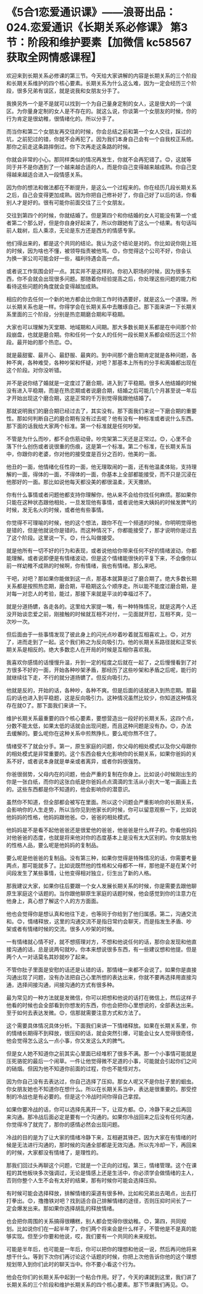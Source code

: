 # 《5合1恋爱通识课》——浪哥出品：024.恋爱通识《长期关系必修课》 第3节：阶段和维护要素【加微信 kc58567 获取全网情感课程】

欢迎来到长期关系必修课的第三节。今天给大家讲解的内容是长期关系的三个阶段和长期关系维护的四个核心要素。长期关系为什么这么难，因为一定会经历三个阶段，很多兄弟有误区，就是说我和女朋友分手了。

我换另外一个是不是就可以找到一个为自己量身定制的女人，这是很大的一个误区。为你量身定制的女人是不存在的。就这么说，你谈第一个女朋友的时候，你的行为肯定是很幼稚，很情绪化的。所以分手了。

而当你和第二个女朋友再交往的时候，你会总结之前和第一个女人交往，踩过的坑，之前犯过的错，你就不会再犯了。因为我们本身自己会有一个自我校正系统。那你之前走这条路摔倒过。你下次再走这条路的时候。

你就会非常的小心。那同样类似的情况再发生，你就不会再犯错了。😊，这就等同于并不是你遇到了一个越来越合适的人，而是你自己变得越来越成熟。你自己变得越来越适合进入一段情感关系。

因为你的想法和做法都在不断提升，是这么一个过程来的。你在经历几段长期关系之后，自己会变得更加成熟。因为你把自己修补好了，你自己好了以后的话，你看别人才是好的。很有可能你前面交往了三个女朋友。

交往到第四个的时候，你就结婚了。但是第四个和你结婚的女人可能没有第一个或者第二个那么好，但是你自身好起来了，所以你跟她有了这么一个结果。有句话叫前人栽树，后人乘凉，无论是东方还是西方的情感专家。

他们得出来的，都是这个共同的结论。我认为这个结论是对的。你比如说你刚上班的时候，因为啥也不懂，被领导指责被他骂。😊，你觉得这个公司不好，你会认为换一家公司可能会好一些，福利待遇会高一点。

或者说工作氛围会好一点。其实并不是这样的。你初入职场的时候，因为很多东西，你不会就会出现很多问题。那随着你经验提高之后，你处理这些问题的能力和看待这些问题的角度就会变得越加成熟。

相应的你去任何一个新的地方都会比你刚工作时待遇要好，就是这么一个道理。所以长期关系也是一样。你得学会在长期关系中去雕琢自己。那下面来讲一下长期关系里面的三个阶段，分别是热恋期磨合期和平稳期。

大家也可以理解为天堂期、地域期和人间期。那大多数长期关系都是在中间那个阶段崩盘，也就是磨合期。你和任何一个女人的任何一段长期关系都会经历这三个阶段。最开始的那个热恋。😊。

就是最甜蜜、最开心、最舒服、最爽的。到中间那个磨合期肯定就是各种问题，各种不爽，各种难受，各种吵架和怀疑，对吧？那基本上所有的分手和离婚都出现在这个阶段。对你没听错。

并不是说你结了婚就是一定度过了磨合期，进入到了平稳期。很多人他结婚的时候没有进入平稳期，而是在热恋期或者说磨合期，结婚之后可能几个月甚至说一年后才开始出现这个磨合期，这是正常的千万别觉得我跟他结婚了。

那就说明我们的磨合期已经过去了，其实没有。那下面我们来说一下磨合期的重要性。那如何判断自己的磨合期有没有过去呢？他有没有一种标准或者说什么东西。那下面的话我给大家两个标准。第一个标准就是任何吵架。

不管是为什么而吵，都不会伤筋动骨。吵完架第二天还是正常过。😊，心里不会落下什么创伤或者说很重的伤痕，这是第一个标准。第二个标准，在长期关系当中，你跟你的老婆，你对他的接受度是百分之百的，他美的一面。

他丑的一面，他情绪化任性的一面，他无理取闹的一面，还有他温柔体贴，支持理解的一面，得体的一面，不得体的一面，你基本上全部都能接受，而不只是沉浸在他那好的一面。那比如说他每天都没美的都很温柔，天天撒娇。

你有什么事情或者问题他都支持你理解你，他从来不会给你找任何麻烦。那如果你只能在这种状态跟他相处，一旦发现他有事情，或者说他来大姨妈的时候发脾气的时候，发无名火的时候，或者他有些事情。

你觉得不可理喻的时候，他的这个想法，跟你不在一个频道的时候，你明明觉得他是错的，但是他就说你是错的。而这种情况下，你都能接受了，那才说明你是过去了这个阶段。这里说一下。😊，什么叫做接受。

就是他所有一切不好的行为和表现，或者说他给你带来任何不好的情绪波动，你都能理解。或者说即便是有情绪波动，但是这个情绪能很快的平复下来，不会像你以前一样幼稚不成熟的时候啊，你有情绪，我也有情绪。那么来吧。

干吧，对吧？那如果你能做到这一点，那基本就算是过了磨合期了。绝大多数长期关系都是按照热恋期，磨合期，平稳期这么个顺序走。所以能不能度过磨合期，是对每一对恋人的考验，能过，那接下来就是平淡的幸福过不了。

就是分道扬镳，各走各的。这里给大家提一嘴，有一种特殊情况，就是这两个人还没开始谈恋爱之前，刚接触的时候就互相不对付，一见面就开怼，互相不爽，见一次吵一次。

但后面由于一些事情发现了彼此身上的闪光点吵着吵着就互相喜欢上。😊，对方了，进而走到了一起。这个我们称之为反向吸引力。他的长期关系路径就和正常长期关系是相反的。绝大多数恋人在开局的时候是互相你喜欢我。

我喜欢你感情的话慢慢升温，升到一定的程度之后就在一起了，之后慢慢看到了对方很多不好的一面，开始各种吵架矛盾，那经历了这些吵架和矛盾之后呢，能行的就继续往下走，不行的就分道扬镳了。但反向吸引力。

他就是反的，开始的话，各种吵，各种不爽。但是后面的话就进入到热恋期。那最后的话也进入到平稳题，这是反向吸引力。这种情况虽然比较少，你知道这种情况存在就O了。那下面我们来讲一下。

维护长期关系最重要的四个核心要素，要想营造出一段好的长期关系，这四个点，分数不能太低，如果太低的话就会出现问题，而且这种问题是没有办。😊，办法去缓解的。要么呢你在这种关系中煎熬挣扎，要么呢你熬不住了。

情绪受不了就会分手。第一，原生家庭的问题，你父母的相处模式以及你父母跟你的相处模式是非常重要的。这个东西会极大化影响你的长期关系，如果你爸妈的关系不好，或者说本身就是单亲或者离异，或者你妈很强势。

你爸很弱势，父母内在的问题，他会严重的复制在你身上。比如说小时候刚出生的你是一张白纸，而你的这张白纸是你爸妈点点滴滴的生活从小到大一笔一画画上去的。这些东西都是你不知道的，他会影响你的潜意识。

虽然你不知道，但全部都会被写在里面。所以这个问题会严重影响你的长期关系，会影响你的人生走势，所以当你见到他家长的时候，你可以留意观察一下，比如说他妈妈的性格，他妈妈跟他爸。😊，爸爸的相处模式。

他妈妈是不是看不起他爸爸还是很爱他的爸爸，他爸爸是什么样子的。你看他妈妈对他爸爸的态度，也就是将来他对你的态度基本上是没有太大区别的。你女朋友他的性格人品，要么呢是他妈妈的复制品。

要么呢是他爸爸的复制品。没有第三种，如果你觉得是特殊情况的话，你需要考量两点，那可能就多了。比如说既然他的性格和父母都不一样，那他是不是在某个时间段发生了某些事情，让他变得相对独立，衍生出了新的人格。

那我建议大家，如果你往后要跟一个女人发展长期关系的时候，你是需要去跟他聊原生家庭这个话题的。当你跟他聊原生家庭的话题时候，他会感觉到你的注意力在他身上，真心想了解这个人的方方面面。

他也会觉得你是想认真和他往下走，也等同于你给到了他归属感。第二，沟通交流和。😊，情绪释放，这里的沟通交流不是指日常约会聊天，而是指发生矛盾、吵架或者有情绪时候的交流。很多人吵架的时候。

一有情绪就心情不好，就不想搭理对方，不想和他说任何的话，那你会发现和他直接沟通的话，总是说两句就吵。你本来想说很多东西，有一些建议想和他提。但是两个人一对话莫名其妙就吵了起来。

不管你肚子里面是安慰的话还是认错的话，那情绪一来都不会说了。如果你是直接沟通出现了问题，没有办法把自己心里所想的表达出来，你就不要再选择用直接沟通，选择间接沟通，间接沟通的方式有很多种。

最为常见的一种方法就是发微信，你可以把想和他说的话打在微信上，然后这样子他看的时候也会全部看到你想发的东西，你也会把你心里想说的，全部表达出来。至于如何去表达发微。😊，信那就需要注意方式和方法了。

这个需要具体情况具体分析。下面我们来讲一下情绪释放。如果在长期关系里，你的情绪长期得不到释放，很压抑的话，就会突然引爆，可能会让女人觉得很奇怪，他会觉得怎么这么一点小事，你又发这么大的脾气。

但是女人她不知道你之前其实心里面已经堆积了很多不满。那一个小事情可能就是压死骆驼的最后一个闹草。一件让他觉得微不足道的小事，可能就会引起你们之间的硝烟。但因为他不知道你前面的过程，你也不能怪对方。

因为你自己没有去表达过，你自己选择了压抑。那女人呢又不是你肚子里的蛔虫。你女朋友她也不知道你在想什么。所以在长期关系当中，表达是很重要的。那受控制的冷战也是有必要的。但是这个冷战时间你得自己拿捏。

如果你要冷战的话，你可以选择先离开一下，让双方都。😊，冷静下来之后再回来沟通。那冷战后面必定是要有一个沟通的。如果你冷战回来之后没有任何沟通，你觉得冷了就完了，那你的感情必然会出现问题。

冷战的目的是为了让大家的情绪冷静下来，互相避其锋芒。因为大家在有情绪的时候是无法进行沟通的，那时候的沟通全部都是无效沟通。所以先冷却一下，再回来的时候，大家都没有情绪了，是理性的。

那我们回过头再聊这个问题，它就是一个正向的过程。第三，情绪管理。这个在课程的其他板块多次强调过，无论是情感上还是生活中，你必须学会做情绪的主人，否则你整个人生不会有太好的结果，那有时候你可能会选择压抑。

有时候可能会选择释放，排解情绪的渠道有很多种。比如和兄弟出去喝点，出去打打拳出。😊，撸撸铁对吧？找到适合自己排解情绪的途径，否则压抑时间长了一定会爆发出来。那如果你选择胡乱的释放情绪。

也会把你周围的关系搞得很糟糕，别人都会觉得你很幼稚。😊，第四，共同规划。比如说你们在一起半年了，你们两个将来会是什么样子，不管他是不是真的能够实现。但至少你要和他说，哎，我们要有一个共同的未来规划。

可能是半年后，也可能是一年后，你可以把你的理想和他说一说，然后再问他将来想干什么。等到下次你们再讨论这个话题的时候，你把上次他告诉你他的这个理想规划带入到你们此时的聊天当中。你不要小看这个行为。

他会在你们的长期关系中起到一个粘合作用。好了，今天的课就到这里，我们讲了长期关系的三个阶段和维护长期关系的四个核心要素。那下节课我们再见。😊。

